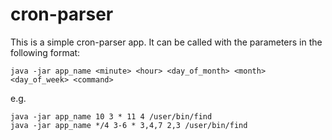# cron-parser

This is a simple cron-parser app. It can be called with the parameters in the following format:

```java -jar app_name <minute> <hour> <day_of_month> <month> <day_of_week> <command>```

e.g. 
```
java -jar app_name 10 3 * 11 4 /user/bin/find
java -jar app_name */4 3-6 * 3,4,7 2,3 /user/bin/find
```
  

